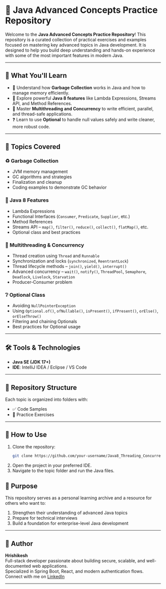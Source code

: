 # 📘 Java Advanced Concepts Practice Repository

Welcome to the **Java Advanced Concepts Practice Repository**! This repository is a curated collection of practical exercises and examples focused on mastering key advanced topics in Java development. It is designed to help you build deep understanding and hands-on experience with some of the most important features in modern Java.

---

## 🎯 What You'll Learn

- 🧠 Understand how **Garbage Collection** works in Java and how to manage memory efficiently.
- 🚀 Explore powerful **Java 8 features** like Lambda Expressions, Streams API, and Method References.
- 🔄 Master **Multithreading and Concurrency** to write efficient, parallel, and thread-safe applications.
- ❓ Learn to use **Optional** to handle null values safely and write cleaner, more robust code.

---

## 🧩 Topics Covered

### ♻️ Garbage Collection
- JVM memory management
- GC algorithms and strategies
- Finalization and cleanup
- Coding examples to demonstrate GC behavior

### 🧪 Java 8 Features
- Lambda Expressions
- Functional Interfaces (`Consumer`, `Predicate`, `Supplier`, etc.)
- Method References
- Streams API – `map()`, `filter()`, `reduce()`, `collect()`, `flatMap()`, etc.
- Optional class and best practices

### 🧵 Multithreading & Concurrency
- Thread creation using `Thread` and `Runnable`
- Synchronization and locks (`synchronized`, `ReentrantLock`)
- Thread lifecycle methods – `join()`, `yield()`, `interrupt()`
- Advanced concurrency – `wait()`, `notify()`, `ThreadPool`, `Semaphore`, `Deadlock`, `Livelock`, `Starvation`
- Producer-Consumer problem

### ❔ Optional Class
- Avoiding `NullPointerException`
- Using `Optional.of()`, `ofNullable()`, `isPresent()`, `ifPresent()`, `orElse()`, `orElseThrow()`
- Filtering and chaining Optionals
- Best practices for Optional usage

---

## 🛠 Tools & Technologies

- **Java SE (JDK 17+)**
- **IDE**: IntelliJ IDEA / Eclipse / VS Code

---

## 📂 Repository Structure

Each topic is organized into folders with:
- ✅ Code Samples
- 🧪 Practice Exercises

---

## 🚀 How to Use

1. Clone the repository:
   ```bash
   git clone https://github.com/your-username/Java8_Threading_Concurrency.git
   ```
2. Open the project in your preferred IDE.
3. Navigate to the topic folder and run the Java files.

## 📌 Purpose

This repository serves as a personal learning archive and a resource for others who want to:

1. Strengthen their understanding of advanced Java topics
2. Prepare for technical interviews
3. Build a foundation for enterprise-level Java development

---

## 👤 Author

**Hrishikesh**  
Full-stack developer passionate about building secure, scalable, and well-documented web applications.  
Specialized in Spring Boot, React, and modern authentication flows.  
Connect with me on [LinkedIn](https://www.linkedin.com/in/hrishikesh015)

---
